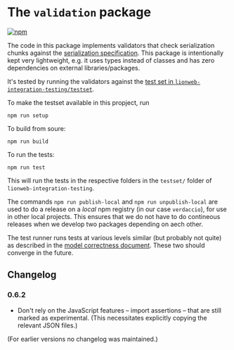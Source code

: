 # The `validation` package

[![npm](https://img.shields.io/npm/v/%40lionweb%2Fvalidation?label=%40lionweb%2Fvalidation)
](https://www.npmjs.com/package/@lionweb/validation)

The code in this package implements validators that check serialization chunks against the [serialization specification](https://github.com/LionWeb-io/specification/blob/main/2023.1/serialization/serialization.adoc).
This package is intentionally kept very lightweight, e.g. it uses types instead of classes and has zero dependencies on external libraries/packages.

It's tested by running the validators against the [test set in `lionweb-integration-testing/testset`](https://github.com/LionWeb-io/lionweb-integration-testing/tree/main/testset).

To make the testset available in this propject, run
```
npm run setup
```
To build from soure:
```
npm run build
```
To run the tests:
```
npm run test
```

This will run the tests in the respective folders in the `testset/` folder of `lionweb-integration-testing`.

The commands `npm run publish-local` and `npm run unpublish-local` are used to do a release on a _local_ npm registry (in our case `verdaccio`), for use in other local projects. This ensures that we do not have to do contineous releases when we develop two packages depending on aech other.

The test runner runs tests at various levels similar (but probably not quite) as described in the [model correctness document](https://github.com/LionWeb-io/specification/blob/meinte/correctness/documentation/correctness.adoc).
These two should converge in the future.


## Changelog

### 0.6.2

* Don't rely on the JavaScript features – import assertions – that are still marked as experimental.
    (This necessitates explicitly copying the relevant JSON files.)

(For earlier versions no changelog was maintained.)

